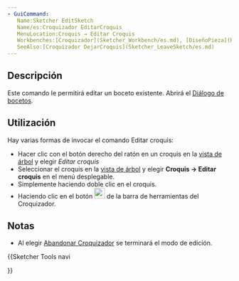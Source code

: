 ```yaml
---
- GuiCommand:
   Name:Sketcher EditSketch
   Name/es:Croquizador EditarCroquis
   MenuLocation:Croquis → Editar Croquis
   Workbenches:[Croquizador](Sketcher_Workbench/es.md), [DiseñoPieza](PartDesign_Workbench/es.md)
   SeeAlso:[Croquizador DejarCroquis](Sketcher_LeaveSketch/es.md)
---
```


## Descripción

Este comando le permitirá editar un boceto existente. Abrirá el [Diálogo de bocetos](Sketcher_Dialog/es.md).

## Utilización

Hay varias formas de invocar el comando Editar croquis:

-   Hacer clic con el botón derecho del ratón en un croquis en la [vista de árbol](Tree_view/es.md) y elegir *Editar croquis*
-   Seleccionar el croquis en la [vista de árbol](Tree_view/es.md) y elegir **Croquis → Editar croquis** en el menú desplegable.
-   Simplemente haciendo doble clic en el croquis.
-   Haciendo clic en el botón <img alt="" src=images/Sketcher_EditSketch.svg  style="width:24px;"> de la barra de herramientas del Croquizador.

## Notas

-   Al elegir [Abandonar Croquizador](Sketcher_LeaveSketch/es.md) se terminará el modo de edición.





{{Sketcher Tools navi

}}  
